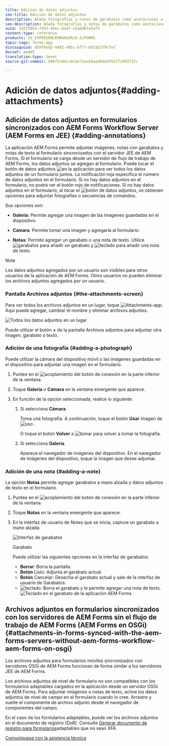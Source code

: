 ```yaml
---
title: Adición de datos adjuntos
seo-title: Adición de datos adjuntos
description: Añada fotografías y notas de garabatos como anotaciones a la tarea en la aplicación de AEM Forms
seo-description: Añada fotografías y notas de garabatos como anotaciones a la tarea en la aplicación de AEM Forms
uuid: 3d2738b4-fd43-44ec-8eaf-a2ad4b7e5af5
content-type: reference
products: SG_EXPERIENCEMANAGER/6.5/FORMS
topic-tags: forms-app
discoiquuid: d5976ed2-4482-495c-bf77-6d192379cfef
docset: aem65
translation-type: tm+mt
source-git-commit: d9975c0dcc02ae71ac64aadb6b4f82f7c993f32c

---
```



# Adición de datos adjuntos{#adding-attachments}

## Adición de datos adjuntos en formularios sincronizados con AEM Forms Workflow Server (AEM Forms en JEE) {#adding-annotations}

La aplicación AEM Forms permite adjuntar imágenes, notas con garabatos y notas de texto al formulario sincronizados con el servidor JEE de AEM Forms. Si el formulario se carga desde un servidor de flujo de trabajo de AEM Forms, los datos adjuntos se agregan al formulario. Puede tocar el botón de datos adjuntos ![en la aplicación](assets/attachments-app.png) para ver todos los datos adjuntos de un formulario juntos. La notificación roja especifica el número de datos adjuntos en el formulario. Si no hay datos adjuntos en el formulario, no podrá ver el botón rojo de notificaciones. Si no hay datos adjuntos en el formulario, al tocar el ![botón de datos adjuntos](assets/attch.png), se obtienen opciones para adjuntar fotografías o secuencias de comandos.

Sus opciones son:

* **Galería**: Permite agregar una imagen de las imágenes guardadas en el dispositivo.

* **Cámara**: Permite tomar una imagen y agregarla al formulario.

* **Notas**: Permite agregar un garabato o una nota de texto. Utilice ![garabatos](assets/scribble.png) para añadir un garabato y ![teclado](assets/keyboard.png) para añadir una nota de texto.

>[!NOTE]
>
>Los datos adjuntos agregados por un usuario son visibles para otros usuarios de la aplicación de AEM Forms. Otros usuarios no pueden eliminar los archivos adjuntos agregados por un usuario.


### Pantalla Archivos adjuntos {#the-attachments-screen}

Para ver todos los archivos adjuntos en un lugar, toque ![Attachments-app](assets/attachments-app.png). Aquí puede agregar, cambiar el nombre y eliminar archivos adjuntos.

![Todos los datos adjuntos en un lugar](assets/attachments-screen.png)

Puede utilizar el botón **+** de la pantalla Archivos adjuntos para adjuntar otra imagen, garabato o texto.

### Adición de una fotografía {#adding-a-photograph}

Puede utilizar la cámara del dispositivo móvil o las imágenes guardadas en el dispositivo para adjuntar una imagen en el formulario.

1. Puntee en el ![acoplamiento](assets/attch.png) del botón de conexión en la parte inferior de la ventana.
1. Toque **Galería** o **Cámara** en la ventana emergente que aparece.
1. En función de la opción seleccionada, realice lo siguiente:

   1. Si selecciona **Cámara**.

      Toma una fotografía. A continuación, toque el botón **Usar** imagen de ![uso](assets/use-pic.png) .

      O toque el botón **Volver** a ![tomar](assets/retake.png) para volver a tomar la fotografía.

   1. Si selecciona **Galería**.

      Aparece el navegador de imágenes del dispositivo. En el navegador de imágenes del dispositivo, toque la imagen que desee adjuntar.

### Adición de una nota {#adding-a-note}

La opción **Notas** permite agregar garabatos a mano alzada y datos adjuntos de texto en el formulario.

1. Puntee en el ![acoplamiento](assets/attch.png) del botón de conexión en la parte inferior de la ventana.
1. Toque **Notas** en la ventana emergente que aparece.
1. En la interfaz de usuario de Notes que se inicia, capture un garabato a mano alzada.

   ![Interfaz de garabatos](assets/scribble-ui.png)

   Garabato

   Puede utilizar las siguientes opciones en la interfaz de garabatos:

   * **Borrar**: Borra la pantalla.
   * **Botón** Listo: Adjunta el garabato actual.
   * **Botón** Cancelar: Desecha el garabato actual y sale de la interfaz de usuario de Garabatos.
   * ![teclado](assets/keyboard.png): Borra el garabato y le permite agregar una nota de texto.
   ![Teclado en el garabato de la aplicación AEM Forms](assets/keyboard-inapp.png)

## Archivos adjuntos en formularios sincronizados con los servidores de AEM Forms sin el flujo de trabajo de AEM Forms (AEM Forms en OSGi) {#attachments-in-forms-synced-with-the-aem-forms-servers-without-aem-forms-workflow-aem-forms-on-osgi}

Los archivos adjuntos para formularios móviles sincronizados con servidores OSGi de AEM Forms funcionan de forma similar a los servidores JEE de AEM Forms.

Los archivos adjuntos de nivel de formulario no son compatibles con los formularios adaptables cargados en la aplicación desde un servidor OSGi de AEM Forms. Para adjuntar imágenes o notas de texto, active los datos adjuntos de nivel de campo en el formulario cuando lo cree. Arrastre y suelte el componente de archivo adjunto desde el navegador de componentes del campo.

En el caso de los formularios adaptables, puede ver los archivos adjuntos en el documento de registro (DoR). Consulte [Generar documento de registro para formularios](../../forms/using/generate-document-of-record-for-non-xfa-based-adaptive-forms.md)adaptables que no sean XFA.

[Comuníquese con la asistencia técnica](https://www.adobe.com/account/sign-in.supportportal.html)

